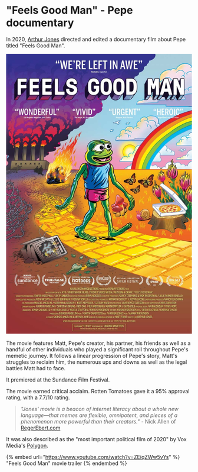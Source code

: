 # "Feels Good Man" - Pepe documentary

In 2020, [Arthur Jones](https://www.imdb.com/name/nm9335192/) directed and edited a documentary film about Pepe titled "Feels Good Man".

!["Feels Good Man" movie poster, IMDB](<../../.gitbook/assets/Feels Good Man movie poster.jpg>)

The movie features Matt, Pepe's creator, his partner, his friends as well as a handful of other individuals who played a significant roll throughout Pepe's memetic journey. It follows a linear progression of Pepe's story, Matt's struggles to reclaim him, the numerous ups and downs as well as the legal battles Matt had to face.

It premiered at the Sundance Film Festival.

The movie earned critical acclaim. Rotten Tomatoes gave it a 95% approval rating, with a 7.7/10 rating.

> _"Jones' movie is a beacon of internet literacy about a whole new language—that memes are flexible, omnipotent, and pieces of a phenomenon more powerful than their creators." -_ Nick Allen of [RegerEbert.com](https://www.rogerebert.com/)

It was also described as the "most important political film of 2020" by Vox Media's [Polygon](https://www.polygon.com/).

{% embed url="https://www.youtube.com/watch?v=ZEiqZWw5vYs" %}
"Feels Good Man" movie trailer
{% endembed %}
